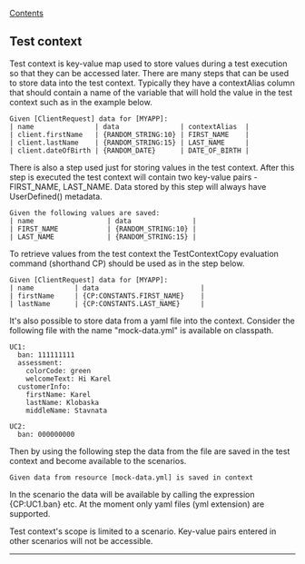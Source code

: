[Contents](../README.md)

## Test context

Test context is key-value map used to store values during a test execution so that they can be accessed later.
There are many steps that can be used to store data into the test context.
Typically they have a contextAlias column that should contain a name of the variable that will hold the value in the test context such as in the example below.

```
Given [ClientRequest] data for [MYAPP]:
| name               | data               | contextAlias  |
| client.firstName   | {RANDOM_STRING:10} | FIRST_NAME    |
| client.lastName    | {RANDOM_STRING:15} | LAST_NAME     |
| client.dateOfBirth | {RANDOM_DATE}      | DATE_OF_BIRTH |
```

There is also a step used just for storing values in the test context.
After this step is executed the test context will contain two key-value pairs - FIRST_NAME, LAST_NAME.
Data stored by this step will always have UserDefined() metadata.

```
Given the following values are saved:
| name                  | data               |
| FIRST_NAME            | {RANDOM_STRING:10} |
| LAST_NAME             | {RANDOM_STRING:15} |
```


To retrieve values from the test context the TestContextCopy evaluation command (shorthand CP) should be used as in the step below.

```
Given [ClientRequest] data for [MYAPP]:
| name          | data                         |
| firstName     | {CP:CONSTANTS.FIRST_NAME}    |
| lastName      | {CP:CONSTANTS.LAST_NAME}     |
```

It's also possible to store data from a yaml file into the context.
Consider the following file with the name "mock-data.yml" is available on classpath.

```
UC1:
  ban: 111111111
  assessment:
    colorCode: green
    welcomeText: Hi Karel
  customerInfo:
    firstName: Karel
    lastName: Klobaska
    middleName: Stavnata

UC2:
  ban: 000000000
```

Then by using the following step the data from the file are saved in the test context and become available to the scenarios.

```
Given data from resource [mock-data.yml] is saved in context
```

In the scenario the data will be available by calling the expression {CP:UC1.ban} etc. At the moment only yaml files (yml extension) are supported.

Test context's scope is limited to a scenario.
Key-value pairs entered in other scenarios will not be accessible.

---
